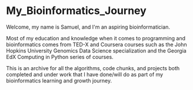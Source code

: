 # My_Bioinformatics_Journey

Welcome, my name is Samuel, and I'm an aspiring bioinformatician.

Most of my education and knowledge when it comes to programming and bioinformatics comes from TED-X and Coursera courses such as the John Hopkins University Genomics Data Science specialization and the Georgia EdX Computing in Python series of courses.

This is an archive for all the algorithms, code chunks, and projects both completed and under work that I have done/will do as part of my bioinformatics learning and growth journey.
